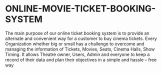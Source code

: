 # ONLINE-MOVIE-TICKET-BOOKING-SYSTEM
The main purpose of our online ticket booking system is to provide an alternate and convenient way for a customer to buy cinema tickets.   Every Organization whether big or small has a challenge to overcome and managing the information of Tickets, Movies, Seats, Cinema Halls, Show Timing.   It allows Theatre owner, Users, Admin and everyone to keep a record of their data and plan their objectives in a simple and hassle – free way 
